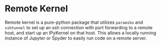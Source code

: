 # Remote Kernel
Remote kernel is a pure-python package that utilizes `paramiko`
and `sshtunnel` to set up an ssh connection with port forwarding 
to a remote host, and start up an IPyKernel on that host.
This allows a locally running instance of Jupyter or Spyder to easily
run code on a remote server.

